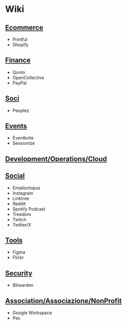 # Wiki

## [Ecommerce](Ecommerce/README.md)

- Printful
- Shopify

## [Finance](Finance/README.md)

- Qonto
- OpenCollective
- PayPal

## [Soci](Soci/README.md)

- Peoplez

## [Events](Events/README.md)

- Eventbrite
- Sessionize

## [Development/Operations/Cloud](DevOps/README.md)

## [Social](Social/README.md)

- Emailoctopus
- Instagram
- Linktree
- Reddit
- Spotify Podcast
- Treedom
- Twitch
- Twitter/X

## [Tools](Tools/README.md)

- Figma
- Flickr

## [Security](security/README.md)

- Bitwarden

## [Association/Associazione/NonProfit](NonProfit/README.md)

- Google Workspace
- Pec

